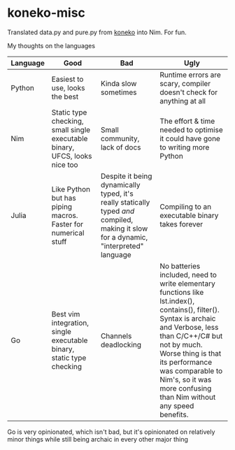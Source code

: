 # koneko-misc

Translated data.py and pure.py from [koneko](https://github.com/twenty5151/koneko) into Nim. For fun.

My thoughts on the languages

Language | Good | Bad | Ugly
--- | --- | --- | ---
Python | Easiest to use, looks the best | Kinda slow sometimes | Runtime errors are scary, compiler doesn't check for anything at all
Nim | Static type checking, small single executable binary, UFCS, looks nice too | Small community, lack of docs | The effort & time needed to optimise it could have gone to writing more Python
Julia | Like Python but has piping macros. Faster for numerical stuff | Despite it being dynamically typed, it's really statically typed *and* compiled, making it slow for a dynamic, "interpreted" language | Compiling to an executable binary takes forever
Go | Best vim integration, single executable binary, static type checking | Channels deadlocking | No batteries included, need to write elementary functions like lst.index(), contains(), filter(). Syntax is archaic and Verbose, less than C/C++/C# but not by much. Worse thing is that its performance was comparable to Nim's, so it was more confusing than Nim without any speed benefits.

Go is very opinionated, which isn't bad, but it's opinionated on relatively minor things while still being archaic in every other major thing
